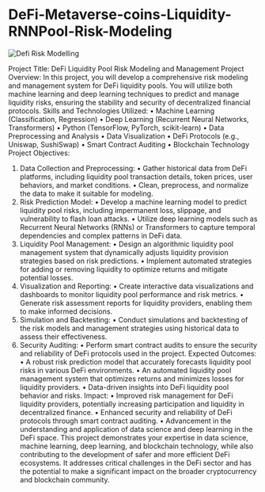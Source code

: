 # DeFi-Metaverse-coins-Liquidity-RNNPool-Risk-Modeling
![Defi Risk Modelling](https://github.com/ssprakash5/DeFi-Metaverse-coins-Liquidity-RNNPool-Risk-Modeling-using-/assets/154003057/0e0874e1-0995-4e1d-b683-13451aebb03c)

Project Title: DeFi Liquidity Pool Risk Modeling and Management
Project Overview: In this project, you will develop a comprehensive risk modeling and management system for DeFi liquidity pools. You will utilize both machine learning and deep learning techniques to predict and manage liquidity risks, ensuring the stability and security of decentralized financial protocols.
Skills and Technologies Utilized:
•	Machine Learning (Classification, Regression)
•	Deep Learning (Recurrent Neural Networks, Transformers)
•	Python (TensorFlow, PyTorch, scikit-learn)
•	Data Preprocessing and Analysis
•	Data Visualization
•	DeFi Protocols (e.g., Uniswap, SushiSwap)
•	Smart Contract Auditing
•	Blockchain Technology
Project Objectives:
1.	Data Collection and Preprocessing:
•	Gather historical data from DeFi platforms, including liquidity pool transaction details, token prices, user behaviors, and market conditions.
•	Clean, preprocess, and normalize the data to make it suitable for modeling.
2.	Risk Prediction Model:
•	Develop a machine learning model to predict liquidity pool risks, including impermanent loss, slippage, and vulnerability to flash loan attacks.
•	Utilize deep learning models such as Recurrent Neural Networks (RNNs) or Transformers to capture temporal dependencies and complex patterns in DeFi data.
3.	Liquidity Pool Management:
•	Design an algorithmic liquidity pool management system that dynamically adjusts liquidity provision strategies based on risk predictions.
•	Implement automated strategies for adding or removing liquidity to optimize returns and mitigate potential losses.
4.	Visualization and Reporting:
•	Create interactive data visualizations and dashboards to monitor liquidity pool performance and risk metrics.
•	Generate risk assessment reports for liquidity providers, enabling them to make informed decisions.
5.	Simulation and Backtesting:
•	Conduct simulations and backtesting of the risk models and management strategies using historical data to assess their effectiveness.
6.	Security Auditing:
•	Perform smart contract audits to ensure the security and reliability of DeFi protocols used in the project.
Expected Outcomes:
•	A robust risk prediction model that accurately forecasts liquidity pool risks in various DeFi environments.
•	An automated liquidity pool management system that optimizes returns and minimizes losses for liquidity providers.
•	Data-driven insights into DeFi liquidity pool behavior and risks.
Impact:
•	Improved risk management for DeFi liquidity providers, potentially increasing participation and liquidity in decentralized finance.
•	Enhanced security and reliability of DeFi protocols through smart contract auditing.
•	Advancement in the understanding and application of data science and deep learning in the DeFi space.
This project demonstrates your expertise in data science, machine learning, deep learning, and blockchain technology, while also contributing to the development of safer and more efficient DeFi ecosystems. It addresses critical challenges in the DeFi sector and has the potential to make a significant impact on the broader cryptocurrency and blockchain community.

